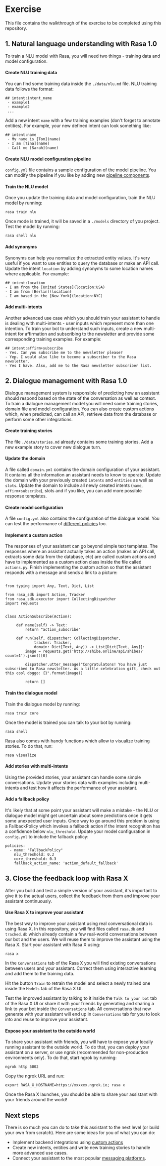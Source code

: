 # Exercise

This file contains the walkthrough of the exercise to be completed using this repository.

## 1. Natural language understanding with Rasa 1.0

To train a NLU model with Rasa, you will need two things - training data and model configuration.

#### Create NLU training data

You can find some training data inside the `./data/nlu.md` file. NLU training data follows the format:

```
## intent:intent_name
 - example1
 - example2
 ...
```
Add a new intent `name` with a few training examples (don't forget to annotate entities). For example, your new defined intent can look something like:  

```
## intent:name
 - My name is [Tom](name)
 - I am [Tina](name)
 - Call me [Sarah](name)
 ``` 

#### Create NLU model configuration pipeline

`config.yml` file contains a sample configuration of the model pipeline. You can modify the pipeline if you
like by adding new [pipeline components](http://rasa.com/docs/rasa/nlu/choosing-a-pipeline/). 

#### Train the NLU model
Once you update the training data and model configuration, train the NLU model by running:

`rasa train nlu`

Once mode is trained, it will be saved in a `./models` directory of you project. Test the model by running:

`rasa shell nlu`

#### Add synonyms
Synonyms can help you normalize the extracted entity values. It's very useful if
you want to use entities to query the database or make an API call. Update the 
intent `location` by adding synonyms to some location names where applicable. For 
example:

```
## intent:location
- I am from the [United States](location:USA)
- I am from [Berlin](location)
- I am based in the [New York](location:NYC)
```

#### Add multi-intents
Another advanced use case which you should train your assistant to handle is dealing
with multi-intents - user inputs which represent more than one intention. To train 
your bot to understand such inputs, create a new multi-intent for affirmation and subscribing to the newsletter and provide some corresponding training examples. For example:

```
## intent:affirm+subscribe
- Yes. Can you subscribe me to the newsletter please?
- Yep. I would also like to become a subscriber to the Rasa newsletter.
- Yes I have. Also, add me to the Rasa newsletter subscriber list.
```

## 2. Dialogue management with Rasa 1.0

Dialogue management system is responsible of predicting how an assistant should respond based on the state of the conversation as well as context. To train a dialogue management model you will need some training stories, domain file and model configuration. You can also create custom actions which, when predicted, can call an API, retrieve data from the database or perform some other integrations.

#### Create training stories
The file `./data/stories.md` already contains some training stories. Add a new example story to cover
new dialogue turn.

#### Update the domain
A file called `domain.yml` contains the domain configuration of your assistant. It contains all the information an assistant needs to know to operate. Update the domain with your previously created `intents` and `entities` as well as `slots`. Update the domain to include all newly created intents (`name`, `affirm+subscribe`), slots and if you like, you can add more possible response templates.

#### Create model configuration
A file `config.yml` also contains the configuration of the dialogue model. You can test the performance
of [different policies](http://rasa.com/docs/rasa/core/policies/) too. 

#### Implement a custom action
The responses of your assistant can go beyond simple text templates. The responses where an assistant actually takes an action (makes an API call, extracts some data from the database, etc) are called custom actions and have to implemented as a custom action class inside the file called `actions.py`. Finish implementing the custom action so that the assistant responds with a message and sends a link to a picture:

```

from typing import Any, Text, Dict, List

from rasa_sdk import Action, Tracker
from rasa_sdk.executor import CollectingDispatcher
import requests


class ActionSubscribe(Action):

     def name(self) -> Text:
         return "action_subscribe"

     def run(self, dispatcher: CollectingDispatcher,
             tracker: Tracker,
             domain: Dict[Text, Any]) -> List[Dict[Text, Any]]:
         image = requests.get('http://shibe.online/api/shibes?count=1').json()[0]

         dispatcher.utter_message("Congratulatons! You have just subscribed to Rasa newsletter. As a little celebration gift, check out this cool doggo: {}".format(image))

         return []
```

#### Train the dialogue model
Train the dialogue model by running:

`rasa train core`

Once the model is trained you can talk to your bot by running:

`rasa shell`

Rasa also comes with handy functions which allow to visualize training stories. To do that, run:

`rasa visualize`

#### Add stories with multi-intents
Using the provided stories, your assistant can handle some simple conversations. Update your stories data with examples including multi-intents and test how it affects the performance of your assistant.

#### Add a fallback policy
It's likely that at some point your assistant will make a mistake - the NLU or dialogue model might get uncertain about some predictions once it gets some unexpected user inputs. Once way to go around this problem is using a FallbackPolicy which invokes a fallback action if the intent recognition has a confidence below `nlu_threshold`. Update your model configuration in `config.yml` to include the fallback policy:

```
policies:
  - name: "FallbackPolicy"
    nlu_threshold: 0.3
    core_threshold: 0.3
    fallback_action_name: 'action_default_fallback'
```


## 3. Close the feedback loop with Rasa X
After you build and test a simple version of your assistant, it's important to give it to the
actual users, collect the feedback from them and improve your assistant continuously. 

#### Use Rasa X to improve your assistant
The best way to improve your assistant using real conversational data is using Rasa X. In this repository,
you will find files called `rasa.db` and `tracked.db` which already contain a few real-world conversations
between our bot and the users. We will reuse them to improve the assistant using the Rasa X. Start your 
assistant with Rasa X using:

`rasa x`

In the `Conversations` tab of the Rasa X you will find existing conversations between users and your assistant.
Correct them using interactive learning and add them to the training data.

Hit the button `Train` to retrain the model and select a newly trained one inside the `Models` tab of the Rasa X UI.

Test the improved assistant by talking to it inside the `Talk to your bot` tab of the Rasa X UI or share it with 
your friends by generating and sharing a link to your bot inside the `Conversations` tab. All conversations that new
generate with your assistant will end up in `Conversations` tab for you to look into and reuse to improve your assistant.

#### Expose your assistant to the outside world 
To share your assistant with friends, you will have to expose your locally running assistant to the outside world.
To do that, you can deploy your assistant on a server, or use ngrok (recommended for non-production environments only).
To do that, start ngrok by running:

`ngrok http 5002`

Copy the ngrok URL and run:

`export RASA_X_HOSTNAME=https://xxxxxx.ngrok.io; rasa x`

Once the Rasa X launches, you should be able to share your assistant with your friends around the world!

## Next steps

There is so much you can do to take this assistant to the next level (or build your own from scratch). Here are
some ideas for you of what you can do:

- Implement backend integrations using [custom actions](http://rasa.com/docs/rasa/core/actions/#custom-actions)
- Create new intents, entities and write new training stories to handle more advanced use cases.
- Connect your assistant to the most popular [messaging platforms](http://rasa.com/docs/rasa-x/get-feedback-from-test-users/#testing-channel-integrations).

